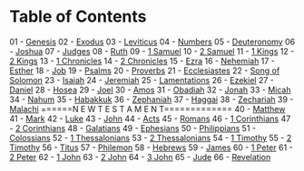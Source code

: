 #  Table of Contents

01 - [Genesis](01-GEN00.md)
02 - [Exodus](02-EXO00.md)
03 - [Leviticus](03-LEV00.md)
04 - [Numbers](04-NUM00.md)
05 - [Deuteronomy](05-DEU00.md)
06 - [Joshua](06-JOS00.md)
07 - [Judges](07-JDG00.md)
08 - [Ruth](08-RUT00.md)
09 - [1 Samuel](09-1SA00.md)
10 - [2 Samuel](10-2SA00.md)
11 - [1 Kings](11-1KI00.md)
12 - [2 Kings](12-2KI00.md)
13 - [1 Chronicles](13-1CH00.md)
14 - [2 Chronicles](14-2CH00.md)
15 - [Ezra](15-EZR00.md)
16 - [Nehemiah](16-NEH00.md)
17 - [Esther](17-EST00.md)
18 - [Job](18-JOB00.md)
19 - [Psalms](19-PSA000.md)
20 - [Proverbs](20-PRO00.md)
21 - [Ecclesiastes](21-ECC00.md)
22 - [Song of Solomon](22-SNG00.md)
23 - [Isaiah](23-ISA00.md)
24 - [Jeremiah](24-JER00.md)
25 - [Lamentations](24-LAM00.md)
26 - [Ezekiel](26-EZK00.md)
27 - [Daniel](27-DAN00.md)
28 - [Hosea](28-HOS00.md)
29 - [Joel](29-JOL00.md)
30 - [Amos](30-AMO00.md)
31 - [Obadiah](31-OBA00.md)
32 - [Jonah](32-JON00.md)
33 - [Micah](33-MIC00.md)
34 - [Nahum](34-NAH00.md)
35 - [Habakkuk](35-HAB00.md)
36 - [Zephaniah](36-ZEP00.md)
37 - [Haggai](37-HAG00.md)
38 - [Zechariah](38-ZEC00.md)
39 - [Malachi](39-MAL00.md)
======N E W  T E S T A M E N T=============
40 - [Matthew](40-MAT00.md)
41 - [Mark](40-MRK00.md)
42 - [Luke](42-LUK00.md)
43 - [John](43-JHN00.md)
44 - [Acts](44-ACT00.md)
45 - [Romans](45-ROM00.md)
46 - [1 Corinthians](46-1CO00.md)
47 - [2 Corinthians](47-2CO00.md)
48 - [Galatians](48-GAL00.md)
49 - [Ephesians](49-EPH00.md)
50 - [Philippians](50-PHP00.md)
51 - [Colossians](51-COL00.md)
52 - [1 Thessalonians](52-1TH00.md)
53 - [2 Thessalonians](53-2TH00.md)
54 - [1 Timothy](54-1TI00.md)
55 - [2 Timothy](55-2TI00.md)
56 - [Titus](56-TIT00.md)
57 - [Philemon](57-PHM00.md)
58 - [Hebrews](58-HEB00.md)
59 - [James](59-JAM00.md)
60 - [1 Peter](60-1PE00.md)
61 - [2 Peter](61-2PE00.md)
62 - [1 John](62-1JN00.md)
63 - [2 John](63-2JN00.md)
64 - [3 John](64-3JN00.md)
65 - [Jude](65-JUD00.md)
66 - [Revelation](66-REV00.md)
